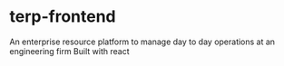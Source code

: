# terp-frontend
An enterprise resource platform to manage day to day operations at an engineering firm
Built with react
